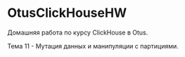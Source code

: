 # OtusClickHouseHW
Домашняя работа по курсу ClickHouse в Otus.

Тема 11 - Мутация данных и манипуляции с партициями.

